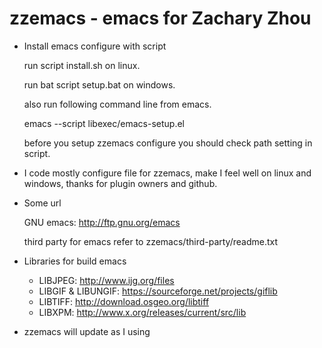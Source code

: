 zzemacs - emacs for Zachary Zhou
================================

* Install emacs configure with script

    run script install.sh on linux.
	
    run bat script setup.bat on windows.
	
    also run following command line from emacs.
	
    emacs --script libexec/emacs-setup.el
	
    before you setup zzemacs configure you should
    check path setting in script.

* I code mostly configure file for zzemacs, make I feel
    well on linux and windows, thanks for plugin owners and github.

* Some url

    GNU emacs: <http://ftp.gnu.org/emacs>
	
    third party for emacs refer to
    zzemacs/third-party/readme.txt

* Libraries for build emacs
    
    - LIBJPEG:           http://www.ijg.org/files
    - LIBGIF & LIBUNGIF: https://sourceforge.net/projects/giflib
    - LIBTIFF:           http://download.osgeo.org/libtiff
    - LIBXPM:            http://www.x.org/releases/current/src/lib 
    
* zzemacs will update as I using
